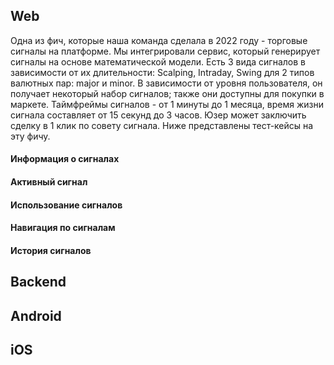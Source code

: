 ## Web

Одна из фич, которые наша команда сделала в 2022 году - торговые сигналы на платформе. Мы интегрировали сервис, который генерирует сигналы на основе математической модели. Есть 3 вида сигналов в зависимости от их длительности: Scalping, Intraday, Swing для 2 типов валютных пар: major и minor. В зависимости от уровня пользователя, он получает некоторый набор сигналов; также они доступны для покупки в маркете. Таймфреймы сигналов - от 1 минуты до 1 месяца, время жизни сигнала составляет от 15 секунд до 3 часов. Юзер может заключить сделку в 1 клик по совету сигнала.
Ниже представлены тест-кейсы на эту фичу.

#### Информация о сигналах


#### Активный сигнал

#### Использование сигналов

#### Навигация по сигналам

#### История сигналов

## Backend



## Android


## iOS
